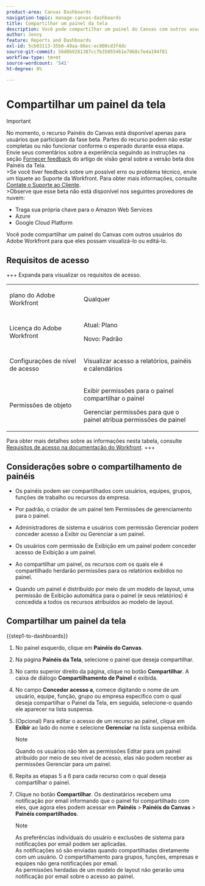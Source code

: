 ```yaml
---
product-area: Canvas Dashboards
navigation-topic: manage-canvas-dashboards
title: Compartilhar um painel da tela
description: Você pode compartilhar um painel do Canvas com outros usuários do Adobe Workfront para que eles possam exibi-lo ou editá-lo.
author: Jenny
feature: Reports and Dashboards
exl-id: 5cb03113-35b0-49aa-86ec-ec800cd3f4dc
source-git-commit: 56d0b9281387cc7b35055461e7868c7e4a194f81
workflow-type: tm+mt
source-wordcount: '541'
ht-degree: 0%

---
```


# Compartilhar um painel da tela

>[!IMPORTANT]
>
>No momento, o recurso Painéis do Canvas está disponível apenas para usuários que participam da fase beta. Partes do recurso podem não estar completas ou não funcionar conforme o esperado durante essa etapa. Envie seus comentários sobre a experiência seguindo as instruções na seção [Fornecer feedback](/help/quicksilver/product-announcements/betas/canvas-dashboards-beta/canvas-dashboards-beta-information.md#provide-feedback) do artigo de visão geral sobre a versão beta dos Painéis da Tela.<br>
>&#x200B;>Se você tiver feedback sobre um possível erro ou problema técnico, envie um tíquete ao Suporte da Workfront. Para obter mais informações, consulte [Contate o Suporte ao Cliente](/help/quicksilver/workfront-basics/tips-tricks-and-troubleshooting/contact-customer-support.md).<br>
>&#x200B;>Observe que esse beta não está disponível nos seguintes provedores de nuvem:
>
>* Traga sua própria chave para o Amazon Web Services
>* Azure
>* Google Cloud Platform

Você pode compartilhar um painel do Canvas com outros usuários do Adobe Workfront para que eles possam visualizá-lo ou editá-lo.

## Requisitos de acesso

+++ Expanda para visualizar os requisitos de acesso. 
<table style="table-layout:auto"> 
<col> 
</col> 
<col> 
</col> 
<tbody> 
<tr> 
   <td role="rowheader"><p>plano do Adobe Workfront</p></td> 
   <td> 
<p>Qualquer </p> 
   </td> 
<tr> 
 <tr> 
   <td role="rowheader"><p>Licença do Adobe Workfront</p></td> 
   <td> 
<p>Atual: Plano </p> 
<p>Novo: Padrão</p> 
   </td> 
   </tr> 
  </tr> 
  <tr> 
   <td role="rowheader"><p>Configurações de nível de acesso</p></td> 
   <td><p>Visualizar acesso a relatórios, painéis e calendários</p>
  </td> 
  </tr>  
    </tr>  
        <tr> 
   <td role="rowheader"><p>Permissões de objeto</p></td> 
   <td><p>Exibir permissões para o painel compartilhar o painel</p>
   <p>Gerenciar permissões para que o painel atribua permissões de painel</p>
  </td> 
  </tr>
</tbody> 
</table>

Para obter mais detalhes sobre as informações nesta tabela, consulte [Requisitos de acesso na documentação do Workfront](/help/quicksilver/administration-and-setup/add-users/access-levels-and-object-permissions/access-level-requirements-in-documentation.md).
+++

## Considerações sobre o compartilhamento de painéis

* Os painéis podem ser compartilhados com usuários, equipes, grupos, funções de trabalho ou recursos da empresa.

* Por padrão, o criador de um painel tem Permissões de gerenciamento para o painel.

* Administradores de sistema e usuários com permissão Gerenciar podem conceder acesso a Exibir ou Gerenciar a um painel.

* Os usuários com permissão de Exibição em um painel podem conceder acesso de Exibição a um painel.

* Ao compartilhar um painel, os recursos com os quais ele é compartilhado herdarão permissões para os relatórios exibidos no painel.

* Quando um painel é distribuído por meio de um modelo de layout, uma permissão de Exibição automática para o painel (e seus relatórios) é concedida a todos os recursos atribuídos ao modelo de layout.


## Compartilhar um painel da tela


{{step1-to-dashboards}}

1. No painel esquerdo, clique em **Painéis do Canvas**.

1. Na página **Painéis da Tela**, selecione o painel que deseja compartilhar.

1. No canto superior direito da página, clique no botão **Compartilhar**. A caixa de diálogo **Compartilhamento de Painel** é exibida.

1. No campo **Conceder acesso a**, comece digitando o nome de um usuário, equipe, função, grupo ou empresa específico com o qual deseja compartilhar o Painel da Tela, em seguida, selecione-o quando ele aparecer na lista suspensa.

1. (Opcional) Para editar o acesso de um recurso ao painel, clique em **Exibir** ao lado do nome e selecione **Gerenciar** na lista suspensa exibida.

   >[!NOTE]
   >
   > Quando os usuários não têm as permissões Editar para um painel atribuído por meio de seu nível de acesso, elas não podem receber as permissões Gerenciar para um painel.

1. Repita as etapas 5 a 6 para cada recurso com o qual deseja compartilhar o painel.

1. Clique no botão **Compartilhar**. Os destinatários recebem uma notificação por email informando que o painel foi compartilhado com eles, que agora eles podem acessar em **Painéis** > **Painéis do Canvas** > **Painéis compartilhados**.

   >[!NOTE]
   >
   > As preferências individuais do usuário e exclusões de sistema para notificações por email podem ser aplicadas. <br>
   > As notificações só são enviadas quando compartilhadas diretamente com um usuário. O compartilhamento para grupos, funções, empresas e equipes não gera notificações por email.<br>
   > As permissões herdadas de um modelo de layout não gerarão uma notificação por email sobre o acesso ao painel.
